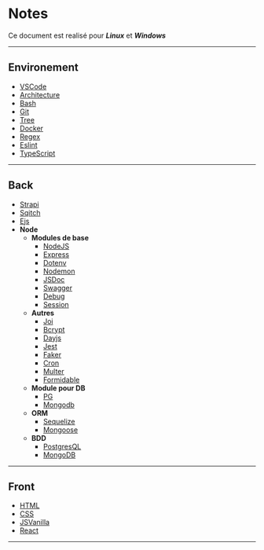 # Notes

Ce document est realisé pour ***Linux*** et ***Windows***

---

## Environement

- [VSCode](./Environement/env.md#vscode)
- [Architecture](./Environement/env.md#architecture)
- [Bash](./Environement/env.md#bash)
- [Git](./Environement/env.md#git)
- [Tree](./Environement/env.md#tree)
- [Docker](./Environement/env.md#docker)
- [Regex](./Environement/env.md#regex)
- [Eslint](./Environement/env.md#eslint)
- [TypeScript](./Environement/env.md#typescript)

---

## Back

- [Strapi](./Back-end/back.md#strapi)
- [Sqitch](./Back-end/back.md#sqitch)
- [Ejs](./Back-end/back.md#ejs)
- **Node**
  - **Modules de base**
    - [NodeJS](./Back-end/node/modulesDeBase.md#nodejs-1)
    - [Express](./Back-end/node/modulesDeBase.md#express)
    - [Dotenv](./Back-end/node/modulesDeBase.md#dotenv)
    - [Nodemon](./Back-end/node/modulesDeBase.md#nodemon)
    - [JSDoc](./Back-end/node/modulesDeBase.md#jsdoc)
    - [Swagger](./Back-end/node/modulesDeBase.md#swagger)
    - [Debug](./Back-end/node/modulesDeBase.md#debug)
    - [Session](./Back-end/node/modulesDeBase.md#session)
  - **Autres**
    - [Joi](./Back-end/node/autres.md#joi)
    - [Bcrypt](./Back-end/node/autres.md#bcrypt)
    - [Dayjs](./Back-end/node/autres.md#dayjs)
    - [Jest](./Back-end/node/modulesDeBase.md#jest)
    - [Faker](./Back-end/node/autres.md#faker)
    - [Cron](./Back-end/node/autres.md#cron)
    - [Multer](./Back-end/node/autres.md#multer)
    - [Formidable](./Back-end/node/autres.md#formidable)
  - **Module pour DB**
    - [PG](./Back-end/node/modulesDB.md#pg)
    - [Mongodb](./Back-end/node/modulesDB.md#mongodb)
  - **ORM**
    - [Sequelize](./Back-end/node/ORM.md#sequelize)
    - [Mongoose](./Back-end/node/ORM.md#mongoose)
  - **BDD**
    - [PostgresQL](./Back-end/BDD.md#poqtgresql)
    - [MongoDB](./Back-end/BDD.md#mongodb)

---

## Front

- [HTML](./Front-end/front.md#html)
- [CSS](./Front-end/front.md#css)
- [JSVanilla](./Front-end/front.md#js-vanilla)
- [React](./Front-end/front.md#react)

---

